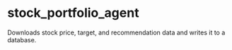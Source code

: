 # stock_portfolio_agent

Downloads stock price, target, and recommendation data and writes it to a database. 